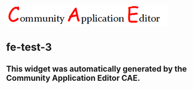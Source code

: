 ![CAE](https://github.com/CAE-Community-Application-Editor/application-newdfd/blob/gh-pages/frontendComponent-fe-test-3/img/logo.png)  

fe-test-3
===================


This widget was automatically generated by the Community Application Editor CAE.  
---------------

